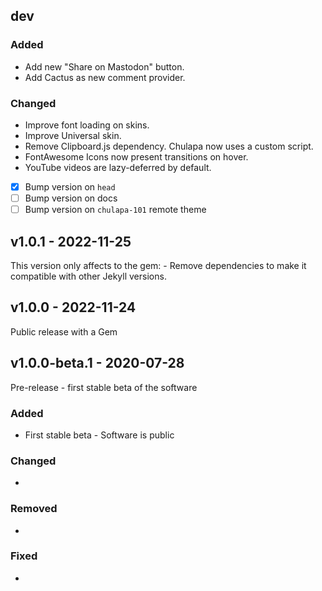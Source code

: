 ## dev

### Added
-   Add new "Share on Mastodon" button.
-   Add Cactus as new comment provider.


### Changed

-   Improve font loading on skins.
-   Improve Universal skin.
-   Remove Clipboard.js dependency. Chulapa now uses a custom script.
-   FontAwesome Icons now present transitions on hover.
-   YouTube videos are lazy-deferred by default.

-   [x] Bump version on `head`
-   [ ] Bump version on docs
-   [ ] Bump version on `chulapa-101` remote theme

## v1.0.1 - 2022-11-25

This version only affects to the gem: - Remove dependencies to make it compatible with other Jekyll versions.

## v1.0.0 - 2022-11-24

Public release with a Gem

## v1.0.0-beta.1 - 2020-07-28

Pre-release - first stable beta of the software

### Added

-   First stable beta - Software is public

### Changed

-   

### Removed

-   

### Fixed

-   
